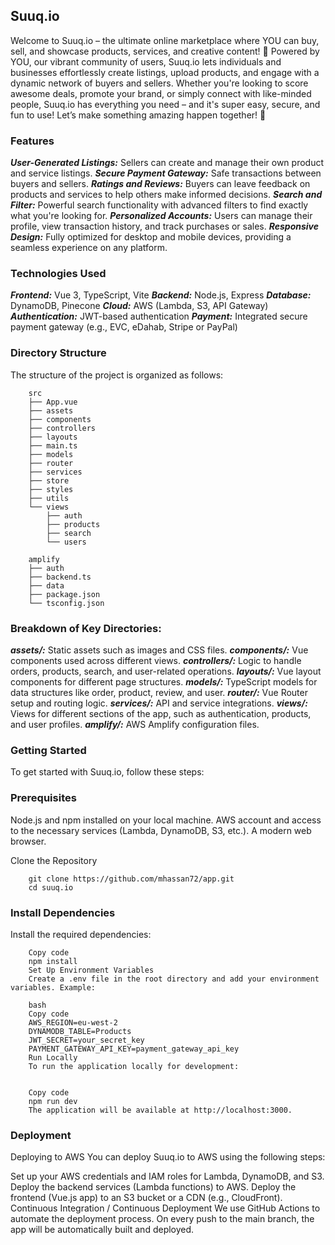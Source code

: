 ## Suuq.io
Welcome to Suuq.io – the ultimate online marketplace where YOU can buy, sell, and showcase products, services, and creative content! 🚀 Powered by YOU, our vibrant community of users, Suuq.io lets individuals and businesses effortlessly create listings, upload products, and engage with a dynamic network of buyers and sellers. Whether you're looking to score awesome deals, promote your brand, or simply connect with like-minded people, Suuq.io has everything you need – and it's super easy, secure, and fun to use! Let’s make something amazing happen together! 🌟

### Features
***User-Generated Listings:*** Sellers can create and manage their own product and service listings.
***Secure Payment Gateway:*** Safe transactions between buyers and sellers.
***Ratings and Reviews:*** Buyers can leave feedback on products and services to help others make informed decisions.
***Search and Filter:*** Powerful search functionality with advanced filters to find exactly what you're looking for.
***Personalized Accounts:*** Users can manage their profile, view transaction history, and track purchases or sales.
***Responsive Design:*** Fully optimized for desktop and mobile devices, providing a seamless experience on any platform.

### Technologies Used
***Frontend:*** Vue 3, TypeScript, Vite
***Backend:*** Node.js, Express
***Database:*** DynamoDB, Pinecone
***Cloud:*** AWS (Lambda, S3, API Gateway)
***Authentication:*** JWT-based authentication
***Payment:*** Integrated secure payment gateway (e.g., EVC, eDahab, Stripe or PayPal)

### Directory Structure
The structure of the project is organized as follows:

        src
        ├── App.vue
        ├── assets
        ├── components
        ├── controllers
        ├── layouts
        ├── main.ts
        ├── models
        ├── router
        ├── services
        ├── store
        ├── styles
        ├── utils
        └── views
            ├── auth
            ├── products
            ├── search
            └── users

        amplify
        ├── auth
        ├── backend.ts
        ├── data
        ├── package.json
        └── tsconfig.json


### Breakdown of Key Directories:
***assets/:*** 
Static assets such as images and CSS files.
***components/:*** 
Vue components used across different views.
***controllers/:*** 
Logic to handle orders, products, search, and user-related operations.
***layouts/:*** 
Vue layout components for different page structures.
***models/:*** 
TypeScript models for data structures like order, product, review, and user.
***router/:*** 
Vue Router setup and routing logic.
***services/:*** 
API and service integrations.
***views/:*** 
Views for different sections of the app, such as authentication, products, and user profiles.
***amplify/:*** 
AWS Amplify configuration files.

### Getting Started
To get started with Suuq.io, follow these steps:

### Prerequisites
Node.js and npm installed on your local machine.
AWS account and access to the necessary services (Lambda, DynamoDB, S3, etc.).
A modern web browser.

Clone the Repository

        git clone https://github.com/mhassan72/app.git
        cd suuq.io

### Install Dependencies
Install the required dependencies:

        Copy code
        npm install
        Set Up Environment Variables
        Create a .env file in the root directory and add your environment variables. Example:

        bash
        Copy code
        AWS_REGION=eu-west-2
        DYNAMODB_TABLE=Products
        JWT_SECRET=your_secret_key
        PAYMENT_GATEWAY_API_KEY=payment_gateway_api_key
        Run Locally
        To run the application locally for development:


        Copy code
        npm run dev
        The application will be available at http://localhost:3000.

### Deployment
Deploying to AWS
You can deploy Suuq.io to AWS using the following steps:

Set up your AWS credentials and IAM roles for Lambda, DynamoDB, and S3.
Deploy the backend services (Lambda functions) to AWS.
Deploy the frontend (Vue.js app) to an S3 bucket or a CDN (e.g., CloudFront).
Continuous Integration / Continuous Deployment
We use GitHub Actions to automate the deployment process. On every push to the main branch, the app will be automatically built and deployed.

